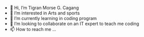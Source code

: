 - 👋 Hi, I’m Tigran Morse G. Cagang
- 👀 I’m interested in Arts and sports
- 🌱 I’m currently learning in coding program
- 💞️ I’m looking to collaborate on an IT expert to teach me coding
- 📫 How to reach me ...

<!---
kylecagang/kylecagangis a ✨ special ✨ repository because its `README.md` (this file) appears on your GitHub profile.
You can click the Preview link to take a look at your changes.
--->
